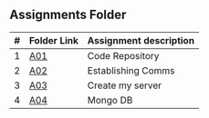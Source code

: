 ## Assignments Folder

|   #   | Folder Link |   Assignment description   |
| :---: | ----------- | -------------------------- |
|   1   | [A01](https://github.com/michelle083/4443-MobileApps/tree/main/Assignments/A01) | Code Repository |
|   2   | [A02](https://github.com/michelle083/4443-MobileApps/tree/main/Assignments/A02) | Establishing Comms|
|   3   | [A03](https://github.com/michelle083/4443-MobileApps/tree/main/Assignments/A03) | Create my server |
|   4   | [A04](https://github.com/michelle083/4443-MobileApps/tree/main/Assignments/A04) | Mongo DB |